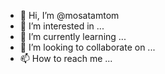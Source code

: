 - 👋 Hi, I’m @mosatamtom
- 👀 I’m interested in ...
- 🌱 I’m currently learning ...
- 💞️ I’m looking to collaborate on ...
- 📫 How to reach me ...

<!---
mosatamtom/mosatamtom is a ✨ special ✨ repository because its `README.md` (this file) appears on your GitHub profile.
You can click the Preview link to take a look at your changes.
--->
